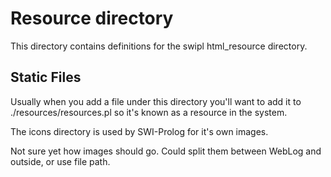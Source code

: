 Resource directory
==================

This directory contains definitions for the swipl html_resource directory.

Static Files
------------

Usually when you add a file under this directory you'll want to add it to ./resources/resources.pl
so it's known as a resource in the system.

The icons directory is used by SWI-Prolog for it's own images. 

Not sure yet how images should go. Could split them between WebLog and outside, or use file path.
